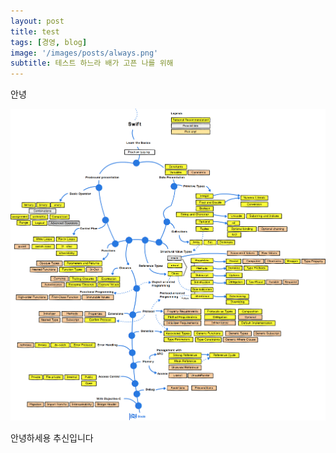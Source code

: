 ```yaml
---
layout: post
title: test
tags: [경영, blog]
image: '/images/posts/always.png'
subtitle: 테스트 하느라 배가 고픈 나를 위해
---
```


<div class='notice'>
안녕
</div>

![Swift Roadmap](/images/posts/20210725-swift-dev.png)
<div class='ps'>
안녕하세용 추신입니다
</div>